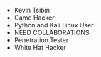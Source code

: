 - Kevin Tsibin
- Game Hacker
- Python and Kali Linux User
- NEED COLLABORATIONS
- Penetration Tester
- White Hat Hacker

<!---
devkevin-coder/devkevin-coder is a ✨ special ✨ repository because its `README.md` (this file) appears on your GitHub profile.
You can click the Preview link to take a look at your changes.
--->
